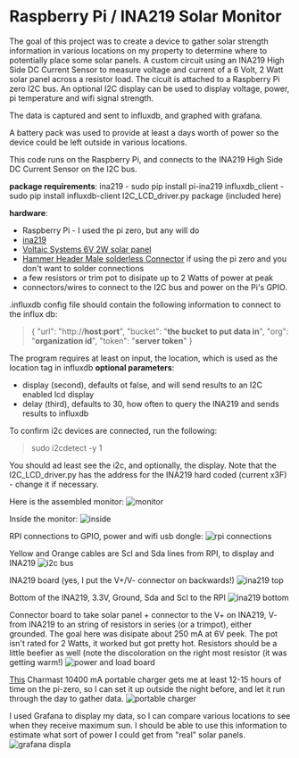 # Raspberry Pi / INA219 Solar Monitor
The goal of this project was to create a device to gather solar strength information in various locations on my property to determine where to potentially place some solar panels.
A custom circuit using an INA219 High Side DC Current Sensor to measure voltage and current of a 6 Volt, 2 Watt solar panel across a resistor load.  The cicuit is attached to a Raspberry Pi zero I2C bus.  An optional I2C display can be used to display voltage, power, pi temperature and wifi signal strength.

The data is captured and sent to influxdb, and graphed with grafana.

A battery pack was used to provide at least a days worth of power so the device could be left outside in various locations.

This code runs on the Raspberry Pi, and connects to the INA219 High Side DC Current Sensor on the I2C bus.

**package requirements**:
ina219 - sudo pip install pi-ina219
influxdb_client - sudo pip install influxdb-client
I2C_LCD_driver.py package (included here)

**hardware**:
- Raspberry Pi - I used the pi zero, but any will do
- [ina219](https://www.adafruit.com/product/904)
- [Voltaic Systems 6V 2W solar panel](https://www.adafruit.com/product/5366)
- [Hammer Header Male solderless Connector](https://www.adafruit.com/product/3662) if using the pi zero and you don't want to solder connections
- a few resistors or trim pot to disipate up to 2 Watts of power at peak
- connectors/wires to connect to the I2C bus and power on the Pi's GPIO.

.influxdb config file should contain the following information to connect to the influx db:
>{
>   "url": "http://**host**:**port**",
>   "bucket": "**the bucket to put data in**",
>   "org": "**organization id**",
>   "token": "**server token**"
>}

The program requires at least on input, the location, which is used as the location tag in influxdb
**optional parameters**:
- display (second), defaults ot false, and will send results to an I2C enabled lcd display
- delay (third), defaults to 30, how often to query the INA219 and sends results to influxdb

To confirm i2c devices are connected, run the following:
> sudo i2cdetect -y 1

You should ad least see the i2c, and optionally, the display.
Note that the I2C_LCD_driver.py has the address for the INA219 hard coded (current x3F) - change it if necessary.

Here is the assembled monitor:
![monitor](/screenshots/monitor-1.png)


Inside the monitor:
![inside](/screenshots/monitor-2.png)


RPI connections to GPIO, power and wifi usb dongle:
![rpi connections](/screenshots/monitor-3.png)


Yellow and Orange cables are Scl and Sda lines from RPI, to display and INA219
![i2c bus](/screenshots/monitor-4.png)


INA219 board (yes, I put the V+/V- connector on backwards!)
![ina219 top](/screenshots/monitor-5.png)


Bottom of the INA219, 3.3V, Ground, Sda and Scl to the RPI
![ina219 bottom](/screenshots/monitor-6.png)


Connector board to take solar panel + connector to the V+ on INA219,
V- from INA219 to an string of resistors in series (or a trimpot), either grounded.  The goal here was disipate about 250 mA at 6V peek.
The pot isn't rated for 2 Watts, it worked but got pretty hot.
Resistors should be a little beefier as well (note the discoloration on the right most resistor (it was getting warm!)
![power and load board](/screenshots/monitor-7.png)


[This](https://www.amazon.com/gp/product/B07JYYRT7T) Charmast 10400 mA portable charger gets me at least 12-15 hours of time on the pi-zero, so I can set it up outside the night before, and let it run through the day to gather data.
![portable charger](/screenshots/monitor-8.png)


I used Grafana to display my data, so I can compare various locations to see when they receive maximum sun.  I should be able to use this information to estimate what sort of power I could get from "real" solar panels.
![grafana displa](/screenshots/grafana.png)
